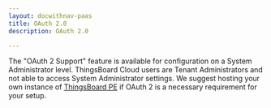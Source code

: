 ```yaml
---
layout: docwithnav-paas
title: OAuth 2.0
description: OAuth 2.0

---
```


The "OAuth 2 Support" feature is available for configuration on a System Administrator level. 
ThingsBoard Cloud users are Tenant Administrators and not able to access System Administrator settings.
We suggest hosting your own instance of [ThingsBoard PE](/docs/user-guide/install/pe/installation-options/) if OAuth 2 is a necessary requirement for your setup.